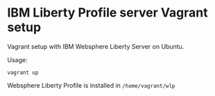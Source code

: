 # IBM Liberty Profile server Vagrant setup

Vagrant setup with IBM Websphere Liberty Server on Ubuntu.

Usage:

    vagrant up

Websphere Liberty Profile is installed in `/home/vagrant/wlp`

